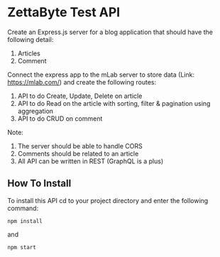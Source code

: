 # ZettaByte Test API

Create an Express.js server for a blog application that should have the following detail:

1. Articles
2. Comment

Connect the express app to the mLab server to store data (Link: https://mlab.com/) and create the following routes:
1. API to do Create, Update, Delete on article
2. API to do Read on the article with sorting, filter & pagination using aggregation
3. API to do CRUD on comment

Note:
1. The server should be able to handle CORS
2. Comments should be related to an article
3. All API can be written in REST (GraphQL is a plus)

## How To Install

To install this API cd to your project directory and enter the following command:

```
npm install 
```
and

```
npm start 
```




